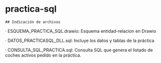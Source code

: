 # practica-sql


```
## Indicación de archivos

```
· ESQUEMA_PRACTICA_SQL.drawio: Esquema entidad-relacion en Drawio

· DATOS_PRACTICASQL_DLL.sql: Incluye los datos y tablas de la práctica

· CONSULTA_SQL_PRACTICA.sql: Consulta SQL que genera el listado de coches activos pedido en la práctica.

```
